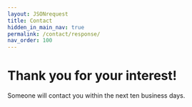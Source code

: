 ```yaml
---
layout: JSONrequest
title: Contact
hidden_in_main_nav: true
permalink: /contact/response/
nav_order: 100
---
```


# Thank you for your interest!

Someone will contact you within the next ten business days.
